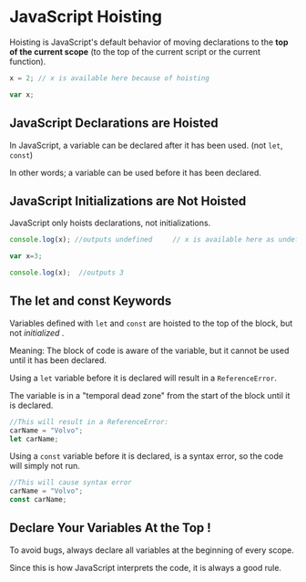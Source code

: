 # JavaScript **Hoisting**

Hoisting is JavaScript's default behavior of moving declarations to the **top of the current scope** (to the top of the current script or the current function).

```js
x = 2; // x is available here because of hoisting

var x;
```

## JavaScript Declarations are Hoisted

In JavaScript, a variable can be declared after it has been used. (not `let`, `const`)

In other words; a variable can be used before it has been declared.


## JavaScript Initializations are Not Hoisted

JavaScript only hoists declarations, not initializations.

```js
console.log(x); //outputs undefined     // x is available here as undefined

var x=3;

console.log(x);  //outputs 3
```

## The let and const Keywords

Variables defined with `let` and `const` are hoisted to the top of the block, but not  *initialized* .

Meaning: The block of code is aware of the variable, but it cannot be used until it has been declared.

Using a `let` variable before it is declared will result in a `ReferenceError`.

The variable is in a "temporal dead zone" from the start of the block until it is declared.

```js
//This will result in a ReferenceError:
carName = "Volvo";
let carName;
```

Using a `const` variable before it is declared, is a syntax error, so the code will simply not run.

```js
//This will cause syntax error
carName = "Volvo";
const carName;
```


## Declare Your Variables At the Top !

To avoid bugs, always declare all variables at the beginning of every scope.

Since this is how JavaScript interprets the code, it is always a good rule.
